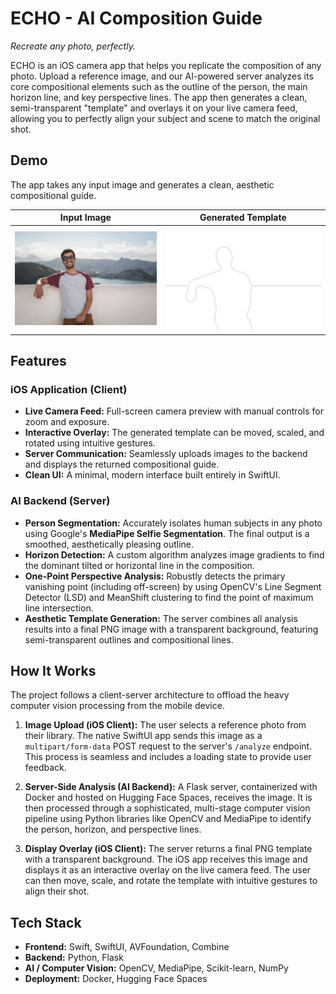 # ECHO - AI Composition Guide

*Recreate any photo, perfectly.*

ECHO is an iOS camera app that helps you replicate the composition of any photo. Upload a reference image, and our AI-powered server analyzes its core compositional elements such as the outline of the person, the main horizon line, and key perspective lines. The app then generates a clean, semi-transparent "template" and overlays it on your live camera feed, allowing you to perfectly align your subject and scene to match the original shot.

## Demo

The app takes any input image and generates a clean, aesthetic compositional guide.

| Input Image | Generated Template | 
| --- | --- | 
| ![Image 2](/ExampleImages/image2.png) | ![Outline 2](/ExampleImages/outline2.png) | 


## Features

### iOS Application (Client)

* **Live Camera Feed:** Full-screen camera preview with manual controls for zoom and exposure.
* **Interactive Overlay:** The generated template can be moved, scaled, and rotated using intuitive gestures.
* **Server Communication:** Seamlessly uploads images to the backend and displays the returned compositional guide.
* **Clean UI:** A minimal, modern interface built entirely in SwiftUI.

### AI Backend (Server)

* **Person Segmentation:** Accurately isolates human subjects in any photo using Google's **MediaPipe Selfie Segmentation**. The final output is a smoothed, aesthetically pleasing outline.
* **Horizon Detection:** A custom algorithm analyzes image gradients to find the dominant tilted or horizontal line in the composition.
* **One-Point Perspective Analysis:** Robustly detects the primary vanishing point (including off-screen) by using OpenCV's Line Segment Detector (LSD) and MeanShift clustering to find the point of maximum line intersection.
* **Aesthetic Template Generation:** The server combines all analysis results into a final PNG image with a transparent background, featuring semi-transparent outlines and compositional lines.

## How It Works

The project follows a client-server architecture to offload the heavy computer vision processing from the mobile device.

1. **Image Upload (iOS Client):** The user selects a reference photo from their library. The native SwiftUI app sends this image as a `multipart/form-data` POST request to the server's `/analyze` endpoint. This process is seamless and includes a loading state to provide user feedback.

2. **Server-Side Analysis (AI Backend):** A Flask server, containerized with Docker and hosted on Hugging Face Spaces, receives the image. It is then processed through a sophisticated, multi-stage computer vision pipeline using Python libraries like OpenCV and MediaPipe to identify the person, horizon, and perspective lines.

3. **Display Overlay (iOS Client):** The server returns a final PNG template with a transparent background. The iOS app receives this image and displays it as an interactive overlay on the live camera feed. The user can then move, scale, and rotate the template with intuitive gestures to align their shot.

## Tech Stack

* **Frontend:** Swift, SwiftUI, AVFoundation, Combine
* **Backend:** Python, Flask
* **AI / Computer Vision:** OpenCV, MediaPipe, Scikit-learn, NumPy
* **Deployment:** Docker, Hugging Face Spaces
